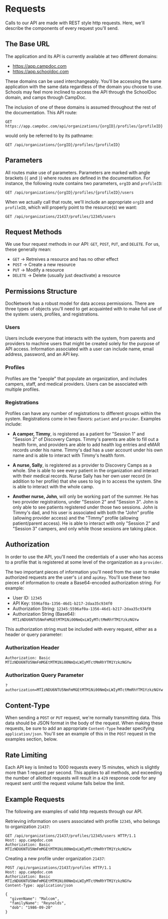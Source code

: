 # Requests

Calls to our API are made with REST style http requests.  Here, we'll describe the components of every request you'll send.

## The Base URL

The application and its API is currently available at two different domains:

- https://app.campdoc.com
- https://app.schooldoc.com

These domains can be used interchangeably.  You'll be accessing the same application with the same data regardless of the domain you choose to use.  Schools may feel more inclined to access the API through the SchoolDoc domain, and camps through CampDoc.

The inclusion of one of these domains is assumed throughout the rest of the documentation.  This API route:

```
GET https://app.campdoc.com/api/organizations/{orgID}/profiles/{profileID}
```

would only be referred to by its pathname:

```
GET /api/organizations/{orgID}/profiles/{profileID}
```

## Parameters

All routes make use of parameters. Parameters are marked with angle brackets (`{` and `}`) where routes are defined in the documentation.  For instance, the following route contains two parameters, `orgID` and `profileID`:

```
GET /api/organizations/{orgID}/profiles/{profileID}/users
```

When we actually call that route, we'll include an appropriate `orgID` and `profileID`, which will properly point to the resource(s) we want:

```
GET /api/organizations/21437/profiles/12345/users
```

## Request Methods

We use four request methods in our API: `GET`, `POST`, `PUT`, and `DELETE`.  For us, these generally mean:

- `GET` &rarr; Retreives a resource and has no other effect
- `POST` &rarr; Create a new resource
- `PUT` &rarr; Modify a resource
- `DELETE` &rarr; Delete (usually just deactivate) a resource

## Permissions Structure

DocNetwork has a robust model for data access permissions.  There are three types of objects you'll need to get acquainted with to make full use of the system: users, profiles, and registrations.

### Users

Users include everyone that interacts with the system, from parents and providers to machine users that might be created solely for the purpose of API access.  Information associated with a user can include name, email address, password, and an API key.

### Profiles

Profiles are the "people" that populate an organization, and includes campers, staff, and medical providers. Users can be associated with multiple profiles.

### Registrations

Profiles can have any number of registrations to different groups within the system. Registrations come in two flavors: `patient` and `provider`.  Examples include:

- **A camper, Timmy**, is registered as a patient for "Session 1" and "Session 2" of Discovery Camps.  Timmy's parents are able to fill out a health form, and providers are able to add health log entries and eMAR records under his name.  Timmy's dad has a user account under his own name and is able to interact with Timmy's health form.

- **A nurse, Sally**, is registered as a provider to Discovery Camps as a whole.  She is able to see every patient in the organization and interact with their medical records.  Nurse Sally has her own user record (in addition to her profile) that she uses to log in to access the system.  She is able to interact with the whole camp.

- **Another nurse, John**, will only be working part of the summer.  He has two provider registrations, under "Session 2" and "Session 3".  John is only able to see patients registered under those two sessions.  John is Timmy's dad, and his user is associated with both the "John" profile (allowing provider access) and the "Timmy" profile (allowing patient/parent access).  He is able to interact with only "Session 2" and "Session 3" campers, and only while those sessions are taking place.

## Authorization

In order to use the API, you'll need the credentials of a user who has access to a profile that is registered at some level of the organization as a `provider`.

The two important pieces of information you'll need from the user to make authorized requests are the user's `id` and `apiKey`.  You'll use these two pieces of information to create a Base64-encoded authorization string.  For example:

- User ID: `12345`
- API Key: `5596af0a-1356-46d1-b217-2daa35c934f0`
- Authorization String: `12345:5596af0a-1356-46d1-b217-2daa35c934f0`
- Authorization String (Base64): `MTIzNDU6NTU5NmFmMGEtMTM1Ni00NmQxLWIyMTctMmRhYTM1YzkzNGYw`

This authorization string must be included with every request, either as a header or query parameter:

### Authorization Header

```
Authorization: Basic MTIzNDU6NTU5NmFmMGEtMTM1Ni00NmQxLWIyMTctMmRhYTM1YzkzNGYw
```

### Authorization Query Parameter

```
?authorization=MTIzNDU6NTU5NmFmMGEtMTM1Ni00NmQxLWIyMTctMmRhYTM1YzkzNGYw
```

## Content-Type

When sending a `POST` or `PUT` request, we're normally transmitting data.  This data should be JSON format in the body of the request.  When making these requests, be sure to add an appropriate `Content-Type` header specifying `application/json`.  You'll see an example of this in the `POST` request in the examples section, below.

## Rate Limiting

Each API key is limited to 1000 requests every 15 minutes, which is slightly more than 1 request per second. This applies to all methods, and exceeding the number of allotted requests will result in a `429` response code for any request sent until the request volume falls below the limit.

## Example Requests

The following are examples of valid http requests through our API.

Retrieving information on users associated with profile `12345`, who belongs to organization `21437`:

```
GET /api/organizations/21437/profiles/12345/users HTTP/1.1
Host: app.campdoc.com
Authorization: Basic MTIzNDU6NTU5NmFmMGEtMTM1Ni00NmQxLWIyMTctMmRhYTM1YzkzNGYw
```

Creating a new profile under organization `21437`:

```
POST /api/organizations/21437/profiles HTTP/1.1
Host: app.campdoc.com
Authorization: Basic MTIzNDU6NTU5NmFmMGEtMTM1Ni00NmQxLWIyMTctMmRhYTM1YzkzNGYw
Content-Type: application/json

{
  "givenName": "Malcom",
  "familyName": "Reynolds",
  "dob": "1986-09-20"
}
```
